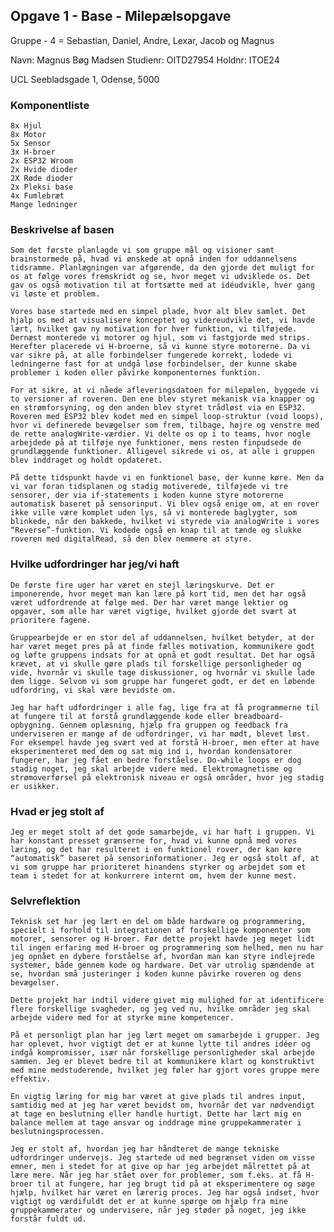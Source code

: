 
## Opgave 1 - Base - Milepælsopgave

Gruppe - 4 = Sebastian, Daniel, Andre, Lexar, Jacob og Magnus 

Navn: Magnus Bøg Madsen
Studienr: OITD27954
Holdnr: ITOE24

UCL Seebladsgade 1, Odense, 5000

### Komponentliste

    8x Hjul
    8x Motor
    5x Sensor
    3x H-broer
    2x ESP32 Wroom 
    2x Hvide dioder
    2X Røde dioder
    2x Pleksi base
    4x Fumlebræt 
    Mange ledninger 


### Beskrivelse af basen

    Som det første planlagde vi som gruppe mål og visioner samt brainstormede på, hvad vi ønskede at opnå inden for uddannelsens tidsramme. Planlægningen var afgørende, da den gjorde det muligt for os at følge vores fremskridt og se, hvor meget vi udviklede os. Det gav os også motivation til at fortsætte med at idéudvikle, hver gang vi løste et problem.

    Vores base startede med en simpel plade, hvor alt blev samlet. Det hjalp os med at visualisere konceptet og videreudvikle det, vi havde lært, hvilket gav ny motivation for hver funktion, vi tilføjede. Dernæst monterede vi motorer og hjul, som vi fastgjorde med strips. Herefter placerede vi H-broerne, så vi kunne styre motorerne. Da vi var sikre på, at alle forbindelser fungerede korrekt, lodede vi ledningerne fast for at undgå løse forbindelser, der kunne skabe problemer i koden eller påvirke komponenternes funktion.

    For at sikre, at vi nåede afleveringsdatoen for milepælen, byggede vi to versioner af roveren. Den ene blev styret mekanisk via knapper og en strømforsyning, og den anden blev styret trådløst via en ESP32. Roveren med ESP32 blev kodet med en simpel loop-struktur (void loops), hvor vi definerede bevægelser som frem, tilbage, højre og venstre med de rette analogWrite-værdier. Vi delte os op i to teams, hvor nogle arbejdede på at tilføje nye funktioner, mens resten finpudsede de grundlæggende funktioner. Alligevel sikrede vi os, at alle i gruppen blev inddraget og holdt opdateret.

    På dette tidspunkt havde vi en funktionel base, der kunne køre. Men da vi var foran tidsplanen og stadig motiverede, tilføjede vi tre sensorer, der via if-statements i koden kunne styre motorerne automatisk baseret på sensorinput. Vi blev også enige om, at en rover ikke ville være komplet uden lys, så vi monterede baglygter, som blinkede, når den bakkede, hvilket vi styrede via analogWrite i vores “Reverse”-funktion. Vi kodede også en knap til at tænde og slukke roveren med digitalRead, så den blev nemmere at styre.

### Hvilke udfordringer har jeg/vi haft

    De første fire uger har været en stejl læringskurve. Det er imponerende, hvor meget man kan lære på kort tid, men det har også været udfordrende at følge med. Der har været mange lektier og opgaver, som alle har været vigtige, hvilket gjorde det svært at prioritere fagene.

    Gruppearbejde er en stor del af uddannelsen, hvilket betyder, at der har været meget pres på at finde fælles motivation, kommunikere godt og løfte gruppens indsats for at opnå et godt resultat. Det har også krævet, at vi skulle gøre plads til forskellige personligheder og vide, hvornår vi skulle tage diskussioner, og hvornår vi skulle lade dem ligge. Selvom vi som gruppe har fungeret godt, er det en løbende udfordring, vi skal være bevidste om.

    Jeg har haft udfordringer i alle fag, lige fra at få programmerne til at fungere til at forstå grundlæggende kode eller breadboard-opbygning. Gennem oplæsning, hjælp fra gruppen og feedback fra underviseren er mange af de udfordringer, vi har mødt, blevet løst. For eksempel havde jeg svært ved at forstå H-broer, men efter at have eksperimenteret med dem og sat mig ind i, hvordan kondensatorer fungerer, har jeg fået en bedre forståelse. Do-while loops er dog stadig noget, jeg skal arbejde videre med. Elektromagnetisme og strømoverførsel på elektronisk niveau er også områder, hvor jeg stadig er usikker.


### Hvad er jeg stolt af

    Jeg er meget stolt af det gode samarbejde, vi har haft i gruppen. Vi har konstant presset grænserne for, hvad vi kunne opnå med vores læring, og det har resulteret i en funktionel rover, der kan køre “automatisk” baseret på sensorinformationer. Jeg er også stolt af, at vi som gruppe har prioriteret hinandens styrker og arbejdet som et team i stedet for at konkurrere internt om, hvem der kunne mest.

### Selvreflektion 

    Teknisk set har jeg lært en del om både hardware og programmering, specielt i forhold til integrationen af forskellige komponenter som motorer, sensorer og H-broer. Før dette projekt havde jeg meget lidt til ingen erfaring med H-broer og programmering som helhed, men nu har jeg opnået en dybere forståelse af, hvordan man kan styre indlejrede systemer, både gennem kode og hardware. Det var utrolig spændende at se, hvordan små justeringer i koden kunne påvirke roveren og dens bevægelser.

    Dette projekt har indtil videre givet mig mulighed for at identificere flere forskellige svagheder, og jeg ved nu, hvilke områder jeg skal arbejde videre med for at styrke mine kompetencer.

    På et personligt plan har jeg lært meget om samarbejde i grupper. Jeg har oplevet, hvor vigtigt det er at kunne lytte til andres idéer og indgå kompromisser, især når forskellige personligheder skal arbejde sammen. Jeg er blevet bedre til at kommunikere klart og konstruktivt med mine medstuderende, hvilket jeg føler har gjort vores gruppe mere effektiv.

    En vigtig læring for mig har været at give plads til andres input, samtidig med at jeg har været bevidst om, hvornår det var nødvendigt at tage en beslutning eller handle hurtigt. Dette har lært mig en balance mellem at tage ansvar og inddrage mine gruppekammerater i beslutningsprocessen.

    Jeg er stolt af, hvordan jeg har håndteret de mange tekniske udfordringer undervejs. Jeg startede ud med begrænset viden om visse emner, men i stedet for at give op har jeg arbejdet målrettet på at lære mere. Når jeg har stået over for problemer, som f.eks. at få H-broer til at fungere, har jeg brugt tid på at eksperimentere og søge hjælp, hvilket har været en lærerig proces. Jeg har også indset, hvor vigtigt og værdifuldt det er at kunne spørge om hjælp fra mine gruppekammerater og undervisere, når jeg støder på noget, jeg ikke forstår fuldt ud.





    


   

   